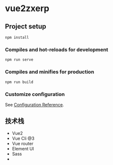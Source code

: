 # vue2zxerp

## Project setup
```
npm install
```

### Compiles and hot-reloads for development
```
npm run serve
```

### Compiles and minifies for production
```
npm run build
```

### Customize configuration
See [Configuration Reference](https://cli.vuejs.org/config/).

## 技术栈

+ Vue2
+ Vue Cli @3
+ Vue router
+ Element UI
+ Sass
+ 